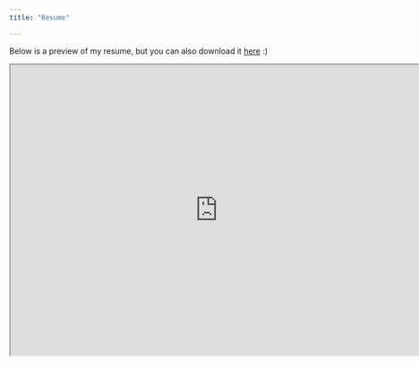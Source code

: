 ```yaml
---
title: "Resume"

---
```


Below is a preview of my resume, but you can also download it [here](https://alexnguyen9.github.io/misc/Alex%20Nguyen%20Resume.pdf) :)

<iframe src="https://drive.google.com/file/d/1tqBbRoGXFvMSORe9KM6OjWs_gr5nwzH-/preview" width="740" height="520" align="middle"></iframe>

